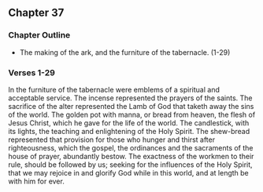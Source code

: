 ## Chapter 37

### Chapter Outline

- The making of the ark, and the furniture of the tabernacle. (1-29)

### Verses 1-29

In the furniture of the tabernacle were emblems of a spiritual and acceptable service. The incense represented the prayers of the saints. The sacrifice of the alter represented the Lamb of God that taketh away the sins of the world. The golden pot with manna, or bread from heaven, the flesh of Jesus Christ, which he gave for the life of the world. The candlestick, with its lights, the teaching and enlightening of the Holy Spirit. The shew-bread represented that provision for those who hunger and thirst after righteousness, which the gospel, the ordinances and the sacraments of the house of prayer, abundantly bestow. The exactness of the workmen to their rule, should be followed by us; seeking for the influences of the Holy Spirit, that we may rejoice in and glorify God while in this world, and at length be with him for ever.


